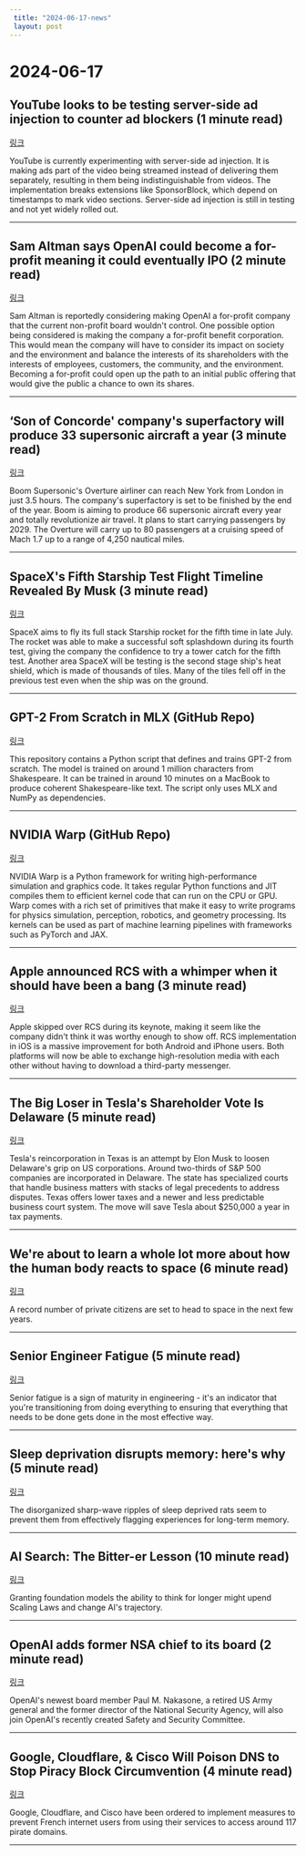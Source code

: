 ```yaml
---
 title: "2024-06-17-news"
 layout: post
---
```

<h1>2024-06-17</h1><h2>YouTube looks to be testing server-side ad injection to counter ad blockers (1 minute read)</h2><p><a href="https://9to5google.com/2024/06/12/youtube-ad-injection/?utm_source=tldrnewsletter">링크</a>  </p><p>YouTube is currently experimenting with server-side ad injection. It is making ads part of the video being streamed instead of delivering them separately, resulting in them being indistinguishable from videos. The implementation breaks extensions like SponsorBlock, which depend on timestamps to mark video sections. Server-side ad injection is still in testing and not yet widely rolled out. </p><hr /><h2>Sam Altman says OpenAI could become a for-profit meaning it could eventually IPO (2 minute read)</h2><p><a href="https://www.neowin.net/news/sam-altman-says-openai-could-become-a-for-profit-meaning-it-could-eventually-ipo/?utm_source=tldrnewsletter">링크</a>  </p><p>Sam Altman is reportedly considering making OpenAI a for-profit company that the current non-profit board wouldn't control. One possible option being considered is making the company a for-profit benefit corporation. This would mean the company will have to consider its impact on society and the environment and balance the interests of its shareholders with the interests of employees, customers, the community, and the environment. Becoming a for-profit could open up the path to an initial public offering that would give the public a chance to own its shares. </p><hr /><h2>‘Son of Concorde' company's superfactory will produce 33 supersonic aircraft a year (3 minute read)</h2><p><a href="https://supercarblondie.com/supersonic-boom-superfactory/?utm_source=tldrnewsletter">링크</a>  </p><p>Boom Supersonic's Overture airliner can reach New York from London in just 3.5 hours. The company's superfactory is set to be finished by the end of the year. Boom is aiming to produce 66 supersonic aircraft every year and totally revolutionize air travel. It plans to start carrying passengers by 2029. The Overture will carry up to 80 passengers at a cruising speed of Mach 1.7 up to a range of 4,250 nautical miles. </p><hr /><h2>SpaceX's Fifth Starship Test Flight Timeline Revealed By Musk (3 minute read)</h2><p><a href="https://wccftech.com/spacexs-fifth-starship-test-flight-timeline-revealed-by-musk/?utm_source=tldrnewsletter">링크</a>  </p><p>SpaceX aims to fly its full stack Starship rocket for the fifth time in late July. The rocket was able to make a successful soft splashdown during its fourth test, giving the company the confidence to try a tower catch for the fifth test. Another area SpaceX will be testing is the second stage ship's heat shield, which is made of thousands of tiles. Many of the tiles fell off in the previous test even when the ship was on the ground. </p><hr /><h2>GPT-2 From Scratch in MLX (GitHub Repo)</h2><p><a href="https://github.com/pranavjad/mlx-gpt2?utm_source=tldrnewsletter">링크</a>  </p><p>This repository contains a Python script that defines and trains GPT-2 from scratch. The model is trained on around 1 million characters from Shakespeare. It can be trained in around 10 minutes on a MacBook to produce coherent Shakespeare-like text. The script only uses MLX and NumPy as dependencies. </p><hr /><h2>NVIDIA Warp (GitHub Repo)</h2><p><a href="https://github.com/NVIDIA/warp?utm_source=tldrnewsletter">링크</a>  </p><p>NVIDIA Warp is a Python framework for writing high-performance simulation and graphics code. It takes regular Python functions and JIT compiles them to efficient kernel code that can run on the CPU or GPU. Warp comes with a rich set of primitives that make it easy to write programs for physics simulation, perception, robotics, and geometry processing. Its kernels can be used as part of machine learning pipelines with frameworks such as PyTorch and JAX. </p><hr /><h2>Apple announced RCS with a whimper when it should have been a bang (3 minute read)</h2><p><a href="https://www.theverge.com/2024/6/15/24178470/apple-rcs-support-wwdc-announcement-android-imessage?utm_source=tldrnewsletter">링크</a>  </p><p>Apple skipped over RCS during its keynote, making it seem like the company didn't think it was worthy enough to show off. RCS implementation in iOS is a massive improvement for both Android and iPhone users. Both platforms will now be able to exchange high-resolution media with each other without having to download a third-party messenger. </p><hr /><h2>The Big Loser in Tesla's Shareholder Vote Is Delaware (5 minute read)</h2><p><a href="https://www.wsj.com/business/tesla-texas-incorporation-delaware-edcbd0dd?st=lp6huzsro7f5ax6&amp;reflink=desktopwebshare_permalink&amp;utm_source=tldrnewsletter">링크</a>  </p><p>Tesla's reincorporation in Texas is an attempt by Elon Musk to loosen Delaware's grip on US corporations. Around two-thirds of S&amp;P 500 companies are incorporated in Delaware. The state has specialized courts that handle business matters with stacks of legal precedents to address disputes. Texas offers lower taxes and a newer and less predictable business court system. The move will save Tesla about $250,000 a year in tax payments. </p><hr /><h2>We're about to learn a whole lot more about how the human body reacts to space (6 minute read)</h2><p><a href="https://techcrunch.com/2024/06/13/were-about-to-learn-a-whole-lot-more-about-how-the-human-body-reacts-to-space/?utm_source=tldrnewsletter">링크</a>  </p><p>A record number of private citizens are set to head to space in the next few years. </p><hr /><h2>Senior Engineer Fatigue (5 minute read)</h2><p><a href="https://luminousmen.com/post/senior-engineer-fatigue?utm_source=tldrnewsletter">링크</a>  </p><p>Senior fatigue is a sign of maturity in engineering - it's an indicator that you're transitioning from doing everything to ensuring that everything that needs to be done gets done in the most effective way. </p><hr /><h2>Sleep deprivation disrupts memory: here's why (5 minute read)</h2><p><a href="https://www.nature.com/articles/d41586-024-01732-y?utm_source=tldrnewsletter">링크</a>  </p><p>The disorganized sharp-wave ripples of sleep deprived rats seem to prevent them from effectively flagging experiences for long-term memory. </p><hr /><h2>AI Search: The Bitter-er Lesson (10 minute read)</h2><p><a href="https://yellow-apartment-148.notion.site/AI-Search-The-Bitter-er-Lesson-44c11acd27294f4495c3de778cd09c8d?utm_source=tldrnewsletter">링크</a>  </p><p>Granting foundation models the ability to think for longer might upend Scaling Laws and change AI's trajectory. </p><hr /><h2>OpenAI adds former NSA chief to its board (2 minute read)</h2><p><a href="https://www.cnbc.com/2024/06/13/openai-adds-former-nsa-chief-to-its-board-paul-nakasone-sam-altman.html?utm_source=tldrnewsletter">링크</a>  </p><p>OpenAI's newest board member Paul M. Nakasone, a retired US Army general and the former director of the National Security Agency, will also join OpenAI's recently created Safety and Security Committee. </p><hr /><h2>Google, Cloudflare, &amp; Cisco Will Poison DNS to Stop Piracy Block Circumvention (4 minute read)</h2><p><a href="https://torrentfreak.com/google-cloudflare-cisco-will-poison-dns-to-stop-piracy-block-circumvention-240613/?utm_source=tldrnewsletter">링크</a>  </p><p>Google, Cloudflare, and Cisco have been ordered to implement measures to prevent French internet users from using their services to access around 117 pirate domains. </p><hr />